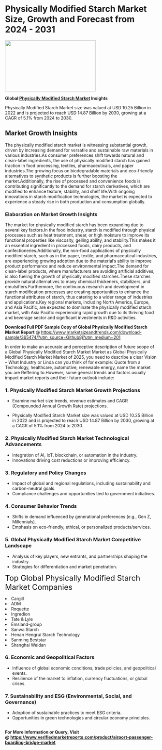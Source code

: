 <H1>Physically Modified Starch Market Size, Growth and Forecast from 2024 - 2031</H1><img class="aligncenter size-medium wp-image-584254" src="https://thirdeyenews.in/wp-content/uploads/2024/09/Global-Market-Research-300x168.jpeg" alt="" width="300" height="168" /><p><strong>Global&nbsp;<a href="https://www.marketsizeandtrends.com/download-sample/365474/?utm_source=Github8j?utm_medium=201">Physically Modified Starch Market</a> Insights</strong></p><p>Physically Modified Starch Market size was valued at USD 10.25 Billion in 2022 and is projected to reach USD 14.87 Billion by 2030, growing at a CAGR of 5.1% from 2024 to 2030.</p><p><h2>Market Growth Insights</h2> The physically modified starch market is witnessing substantial growth, driven by increasing demand for versatile and sustainable raw materials in various industries.As consumer preferences shift towards natural and clean-label ingredients, the use of physically modified starch has gained traction in food processing, textiles, pharmaceuticals, and paper industries.The growing focus on biodegradable materials and eco-friendly alternatives to synthetic products is further boosting the market.Additionally, the rise of processed and convenience foods is contributing significantly to the demand for starch derivatives, which are modified to enhance texture, stability, and shelf life.With ongoing innovations in starch modification technologies, the market is expected to experience a steady rise in both production and consumption globally.<h3>Elaboration on Market Growth Insights</h3> The market for physically modified starch has been expanding due to several key factors.In the food industry, starch is modified through physical processes such as heat treatment, shear, or high moisture to improve its functional properties like viscosity, gelling ability, and stability.This makes it an essential ingredient in processed foods, dairy products, and confectioneries.Additionally, the non-food applications of physically modified starch, such as in the paper, textile, and pharmaceutical industries, are experiencing growing adoption due to the material’s ability to improve product performance and reduce environmental impact.The demand for clean-label products, where manufacturers are avoiding artificial additives, is also fueling the growth of physically modified starches.These starches provide natural alternatives to many chemical thickeners, stabilizers, and emulsifiers.Furthermore, the continuous research and development in starch modification processes are creating opportunities to enhance the functional attributes of starch, thus catering to a wider range of industries and applications.Key regional markets, including North America, Europe, and Asia Pacific, are expected to dominate the physically modified starch market, with Asia Pacific experiencing rapid growth due to its thriving food and beverage sector and significant investments in R&D activities.<p><span class=""><strong>Download Full PDF Sample Copy of Global Physically Modified Starch Market Report</strong> @ <a href="https://www.marketsizeandtrends.com/download-sample/365474/?utm_source=Github8j?utm_medium=201" target="_blank">https://www.marketsizeandtrends.com/download-sample/365474/?utm_source=Github8j?utm_medium=201</a></span></p><p>In order to make an accurate and perceptive description of future scope of a Global&nbsp;Physically Modified Starch Market Market as Global&nbsp;Physically Modified Starch Market Market of 2025, you need to describe a clear Vision &ndash; What Industry or Linda can you think of for example: Quote from a Technology, healthcare, automotive, renewable energy, name the market you are Reffering to.However, some general trends and factors usually impact market reports and their future outlook include:</p><h3>1.&nbsp;<strong>Physically Modified Starch Market Growth Projections</strong></h3><ul><li>Examine market size trends, revenue estimates and CAGR (Compounded Annual Growth Rate) projections.</li><li><p>Physically Modified Starch Market size was valued at USD 10.25 Billion in 2022 and is projected to reach USD 14.87 Billion by 2030, growing at a CAGR of 5.1% from 2024 to 2030.</p></li></ul><h3>2.&nbsp;<strong>Physically Modified Starch Market Technological Advancements</strong></h3><ul><li>Integration of AI, IoT, blockchain, or automation in the industry.</li><li>Innovations driving cost reductions or improving efficiency.</li></ul><h3>3.&nbsp;<strong>Regulatory and Policy Changes</strong></h3><ul><li>Impact of global and regional regulations, including sustainability and carbon-neutral goals.</li><li>Compliance challenges and opportunities tied to government initiatives.</li></ul><h3>4.&nbsp;<strong>Consumer Behavior Trends</strong></h3><ul><li>Shifts in demand influenced by generational preferences (e.g., Gen Z, Millennials).</li><li>Emphasis on eco-friendly, ethical, or personalized products/services.</li></ul><h3>5.&nbsp;<strong>Global Physically Modified Starch Market Competitive Landscape</strong></h3><ul><li>Analysis of key players, new entrants, and partnerships shaping the industry.</li><li>Strategies for differentiation and market penetration.</li></ul><p data-pm-slice="1 1 []"><span style="color: inherit; font-family: inherit; font-size: 25px;">Top Global Physically Modified Starch Market Companies</span></p><div class="" data-test-id=""><p><li>Cargill</li><li> ADM</li><li> Roquette</li><li> Ingredion</li><li> Tate & Lyle</li><li> Emsland-group</li><li> Sanwa Starch</li><li> Henan Hengrui Starch Technology</li><li> Sanming Beststar</li><li> Shanghai Weidan</li></p></div><h3>6.&nbsp;<strong>Economic and Geopolitical Factors</strong></h3><ul><li>Influence of global economic conditions, trade policies, and geopolitical events.</li><li>Resilience of the market to inflation, currency fluctuations, or global crises.</li></ul><h3>7.&nbsp;<strong>Sustainability and ESG (Environmental, Social, and Governance)</strong></h3><ul><li>Adoption of sustainable practices to meet ESG criteria.</li><li>Opportunities in green technologies and circular economy principles.</li></ul><h2><strong style="font-size: 14px;">For More Information or Query, Visit @&nbsp;</strong><a style="background-color: #ffffff; font-size: 14px;" href="https://www.marketsizeandtrends.com/report/physically-modified-starch-market/" target="_blank">https://www.verifiedmarketreports.com/product/airport-passenger-boarding-bridge-market</a></h2>